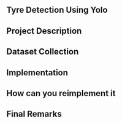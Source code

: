 


## Tyre Detection Using Yolo
## Project Description
## Dataset Collection
## Implementation
## How can you reimplement it
## Final Remarks


